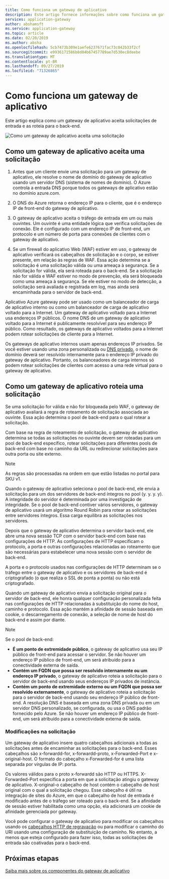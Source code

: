 ```yaml
---
title: Como funciona um gateway de aplicativo
description: Este artigo fornece informações sobre como funciona um gateway de aplicativo
services: application-gateway
author: abshamsft
ms.service: application-gateway
ms.topic: article
ms.date: 02/20/2019
ms.author: absha
ms.openlocfilehash: 5cb7473b309e1aefe6237671fac73c042b33f2cf
ms.sourcegitcommit: e9936171586b8d04b67457789ae7d530ec8deebe
ms.translationtype: MT
ms.contentlocale: pt-BR
ms.lasthandoff: 09/27/2019
ms.locfileid: "71326865"
---
```

# <a name="how-an-application-gateway-works"></a>Como funciona um gateway de aplicativo

Este artigo explica como um gateway de aplicativo aceita solicitações de entrada e as roteia para o back-end.

![Como um gateway de aplicativo aceita uma solicitação](./media/how-application-gateway-works/how-application-gateway-works.png)

## <a name="how-an-application-gateway-accepts-a-request"></a>Como um gateway de aplicativo aceita uma solicitação

1. Antes que um cliente envie uma solicitação para um gateway de aplicativo, ele resolve o nome de domínio do gateway de aplicativo usando um servidor DNS (sistema de nomes de domínio). O Azure controla a entrada DNS porque todos os gateways de aplicativo estão no domínio azure.com.

2. O DNS do Azure retorna o endereço IP para o cliente, que é o endereço IP de front-end do gateway de aplicativo.

3. O gateway de aplicativo aceita o tráfego de entrada em um ou mais ouvintes. Um ouvinte é uma entidade lógica que verifica solicitações de conexão. Ele é configurado com um endereço IP de front-end, um protocolo e um número de porta para conexões de clientes com o gateway de aplicativo.

4. Se um firewall do aplicativo Web (WAF) estiver em uso, o gateway de aplicativo verificará os cabeçalhos de solicitação e o corpo, se estiver presente, em relação às regras de WAF. Essa ação determina se a solicitação é uma solicitação válida ou uma ameaça à segurança. Se a solicitação for válida, ela será roteada para o back-end. Se a solicitação não for válida e WAF estiver no modo de prevenção, ela será bloqueada como uma ameaça à segurança. Se ele estiver no modo de detecção, a solicitação será avaliada e registrada em log, mas ainda será encaminhada para o servidor de back-end.

Aplicativo Azure gateway pode ser usado como um balanceador de carga de aplicativo interno ou como um balanceador de carga de aplicativo voltado para a Internet. Um gateway de aplicativo voltado para a Internet usa endereços IP públicos. O nome DNS de um gateway de aplicativo voltado para a Internet é publicamente resolvível para seu endereço IP público. Como resultado, os gateways de aplicativo voltados para a Internet podem rotear solicitações de cliente para a Internet.

Os gateways de aplicativo internos usam apenas endereços IP privados. Se você estiver usando uma zona personalizada ou [DNS privado](https://docs.microsoft.com/azure/dns/private-dns-overview), o nome de domínio deverá ser resolvido internamente para o endereço IP privado do gateway de aplicativo. Portanto, os balanceadores de carga internos só podem rotear solicitações de clientes com acesso a uma rede virtual para o gateway de aplicativo.

## <a name="how-an-application-gateway-routes-a-request"></a>Como um gateway de aplicativo roteia uma solicitação

Se uma solicitação for válida e não for bloqueada pelo WAF, o gateway de aplicativo avaliará a regra de roteamento de solicitação associada ao ouvinte. Essa ação determina o pool de back-end para o qual rotear a solicitação.

Com base na regra de roteamento de solicitação, o gateway de aplicativo determina se todas as solicitações no ouvinte devem ser roteadas para um pool de back-end específico, rotear solicitações para diferentes pools de back-end com base no caminho da URL ou redirecionar solicitações para outra porta ou site externo.
>[!NOTE]
>As regras são processadas na ordem em que estão listadas no portal para SKU v1. 

Quando o gateway de aplicativo seleciona o pool de back-end, ele envia a solicitação para um dos servidores de back-end íntegros no pool (y. y. y. y). A integridade do servidor é determinada por uma investigação de integridade. Se o pool de back-end contiver vários servidores, o gateway de aplicativo usará um algoritmo Round Robin para rotear as solicitações entre servidores íntegros. Essa carga equilibra as solicitações nos servidores.

Depois que o gateway de aplicativo determina o servidor back-end, ele abre uma nova sessão TCP com o servidor back-end com base nas configurações de HTTP. As configurações de HTTP especificam o protocolo, a porta e outras configurações relacionadas ao roteamento que são necessárias para estabelecer uma nova sessão com o servidor de back-end.

A porta e o protocolo usados nas configurações de HTTP determinam se o tráfego entre o gateway de aplicativo e os servidores de back-end é criptografado (o que realiza o SSL de ponta a ponta) ou não está criptografado.

Quando um gateway de aplicativo envia a solicitação original para o servidor de back-end, ele honra qualquer configuração personalizada feita nas configurações de HTTP relacionadas à substituição do nome do host, caminho e protocolo. Essa ação mantém a afinidade de sessão baseada em cookie, o descarregamento de conexão, a seleção de nome de host do back-end e assim por diante.

 >[!NOTE]
>Se o pool de back-end:
> - **É um ponto de extremidade público**, o gateway de aplicativo usa seu IP público de front-end para acessar o servidor. Se não houver um endereço IP público de front-end, um será atribuído para a conectividade externa de saída.
> - **Contém um FQDN que possa ser resolvido internamente ou um endereço IP privado**, o gateway de aplicativo roteia a solicitação para o servidor de back-end usando seus endereços IP privados de instância.
> - **Contém um ponto de extremidade externo ou um FQDN que possa ser resolvido externamente**, o gateway de aplicativo roteia a solicitação para o servidor de back-end usando seu endereço IP público de front-end. A resolução DNS é baseada em uma zona DNS privada ou em um servidor DNS personalizado, se configurada, ou usa o DNS padrão fornecido pelo Azure. Se não houver um endereço IP público de front-end, um será atribuído para a conectividade externa de saída.

### <a name="modifications-to-the-request"></a>Modificações na solicitação

Um gateway de aplicativo insere quatro cabeçalhos adicionais a todas as solicitações antes de encaminhar as solicitações para o back-end. Esses cabeçalhos são x-forwardd-for, x-forwardd-proto, x-Forwarded-Port e x-original-host. O formato do cabeçalho x-Forwarded-for é uma lista separada por vírgulas de IP: porta.

Os valores válidos para o proto x-forwardd são HTTP ou HTTPS. X-Forwarded-Port especifica a porta em que a solicitação atingiu o gateway de aplicativo. X-original-o cabeçalho de host contém o cabeçalho de host original com o qual a solicitação chegou. Esse cabeçalho é útil na integração de sites do Azure, em que o cabeçalho de host de entrada é modificado antes de o tráfego ser roteado para o back-end. Se a afinidade de sessão estiver habilitada como uma opção, ela adicionará um cookie de afinidade gerenciada por gateway.

Você pode configurar o gateway de aplicativo para modificar os cabeçalhos usando os [cabeçalhos HTTP de regravação](https://docs.microsoft.com/azure/application-gateway/rewrite-http-headers) ou para modificar o caminho do URI usando uma configuração de substituição de caminho. No entanto, a menos que esteja configurado para fazer isso, todas as solicitações de entrada são coativadas para o back-end.

## <a name="next-steps"></a>Próximas etapas

[Saiba mais sobre os componentes do gateway de aplicativo](application-gateway-components.md)
